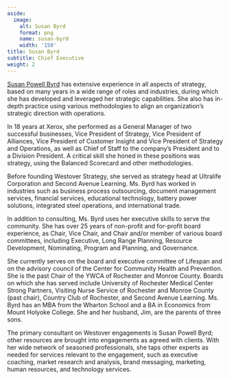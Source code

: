 ```yaml
---
aside:
  image:
    alt: Susan Byrd
    format: png
    name: susan-byrd
    width: '150'
title: Susan Byrd
subtitle: Chief Executive
weight: 2
---
```

[Susan Powell Byrd](https://www.linkedin.com/in/susan-powell-byrd-b071ba5/) has extensive experience in all aspects of strategy, based on many years in a wide range of roles and industries, during which she has developed and leveraged her strategic capabilities. She also has in-depth practice using various methodologies to align an organization’s strategic direction with operations.

In 18 years at Xerox, she performed as a General Manager of two successful businesses, Vice President of Strategy, Vice President of Alliances, Vice President of Customer Insight and Vice President of Strategy and Operations, as well as Chief of Staff to the company’s President and to a Division President. A critical skill she honed in these positions was strategy, using the Balanced Scorecard and other methodologies.

Before founding Westover Strategy, she served as strategy head at Ultralife Corporation and Second Avenue Learning. Ms. Byrd has worked in industries such as business process outsourcing, document management services, financial services, educational technology, battery power solutions, integrated steel operations, and international trade.

In addition to consulting, Ms. Byrd uses her executive skills to serve the community. She has over 25 years of non-profit and for-profit board experience, as Chair, Vice Chair, and Chair and/or member of various board committees, including Executive, Long Range Planning, Resource Development, Nominating, Program and Planning, and Governance.

She currently serves on the board and executive committee of Lifespan and on the advisory council of the Center for Community Health and Prevention. She is the past Chair of the YWCA of Rochester and Monroe County. Boards on which she has served include University of Rochester Medical Center Strong Partners, Visiting Nurse Service of Rochester and Monroe County (past chair), Country Club of Rochester, and Second Avenue Learning. Ms. Byrd has an MBA from the Wharton School and a BA in Economics from Mount Holyoke College. She and her husband, Jim, are the parents of three sons.

The primary consultant on Westover engagements is Susan Powell Byrd; other resources are brought into engagements as agreed with clients. With her wide network of seasoned professionals, she taps other experts as needed for services relevant to the engagement, such as executive coaching, market research and analysis, brand messaging, marketing, human resources, and technology services.
